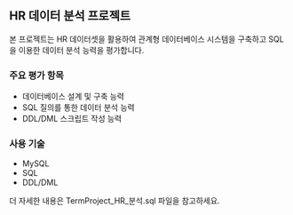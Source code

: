 ## HR 데이터 분석 프로젝트

본 프로젝트는 HR 데이터셋을 활용하여 관계형 데이터베이스 시스템을 구축하고 SQL을 이용한 데이터 분석 능력을 평가합니다.

### 주요 평가 항목

-   데이터베이스 설계 및 구축 능력
-   SQL 질의를 통한 데이터 분석 능력
-   DDL/DML 스크립트 작성 능력

### 사용 기술

-   MySQL
-   SQL
-   DDL/DML


더 자세한 내용은 TermProject_HR_분석.sql 파일을 참고하세요.

